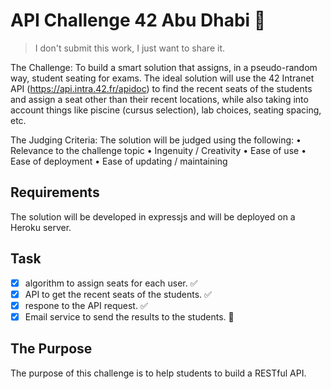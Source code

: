 # API Challenge 42 Abu Dhabi 🎇

> I don't submit this work, I just want to share it.

The Challenge: To build a smart solution that assigns, in a pseudo-random way, student seating for exams. The ideal solution will use the 42 Intranet API (https://api.intra.42.fr/apidoc) to find the recent seats of the students and assign a seat other than their recent locations, while also taking into account things like piscine (cursus selection), lab choices, seating spacing, etc.

The Judging Criteria: The solution will be judged using the following:
•	Relevance to the challenge topic
•	Ingenuity / Creativity
•	Ease of use
•	Ease of deployment
•	Ease of updating / maintaining

## Requirements
The solution will be developed in expressjs and will be deployed on a Heroku server.

## Task
- [x] algorithm to assign seats for each user. ✅
- [x] API to get the recent seats of the students. ✅
- [x] respone to the API request. ✅
- [x] Email service to send the results to the students. 🚧

## The Purpose
The purpose of this challenge is to help students to build a RESTful API.
